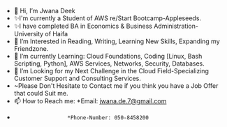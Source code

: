 - 👋 Hi, I’m Jwana Deek
- ✨I'm currently a Student of AWS re/Start Bootcamp-Appleseeds.
- ✨I have completed BA in Economics & Business Administration-University of Haifa
- 👀 I’m Interested in Reading, Writing, Learning New Skills, Expanding my Friendzone.
- 🌱 I’m currently Learning: Cloud Foundations, Coding [Linux, Bash Scripting, Python], AWS Services, Networks, Security, Databases.
- 💞️ I’m Looking for my Next Challenge in the Cloud Field-Specializing Customer Support and Consulting Services.
- ~Please Don't Hesitate to Contact me if you think you have a Job Offer that could Suit me.
- 📫 How to Reach me: *Email: jwana.de.7@gmail.com
-                      *Phone-Number: 050-8458200 

<!---
Jwanade/Jwanade is a ✨ special ✨ repository because its `README.md` (this file) appears on your GitHub profile.
You can click the Preview link to take a look at your changes.
--->
